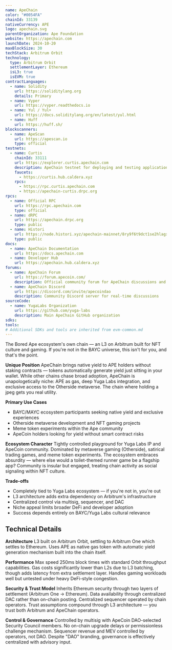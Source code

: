 ```yaml
---
name: ApeChain
color: "#0054FA"
chainId: 33139
nativeCurrency: APE
logo: apechain.svg
parentOrganization: Ape Foundation
website: https://apechain.com
launchDate: 2024-10-20
maxBlockSize: 30
techStack: Arbitrum Orbit
technology:
  type: Arbitrum Orbit
  settlementLayer: Ethereum
  isL3: true
  isEVM: true
contractLanguages:
  - name: Solidity
    url: https://soliditylang.org
    details: Primary
  - name: Vyper
    url: https://vyper.readthedocs.io
  - name: Yul / Yul+
    url: https://docs.soliditylang.org/en/latest/yul.html
  - name: Huff
    url: https://huff.sh/
blockscanners:
  - name: ApeScan
    url: https://apescan.io
    type: official
testnets:
  - name: Curtis
    chainId: 33111
    url: https://explorer.curtis.apechain.com
    description: ApeChain testnet for deploying and testing applications before mainnet launch.
    faucets:
      - https://curtis.hub.caldera.xyz
    rpcs:
      - https://rpc.curtis.apechain.com
      - https://apechain-curtis.drpc.org
rpcs:
  - name: Official RPC
    url: https://rpc.apechain.com
    type: official
  - name: dRPC
    url: https://apechain.drpc.org
    type: public
  - name: Histori
    url: https://node.histori.xyz/apechain-mainnet/8ry9f6t9dct1se2hlagxnd9n2a
    type: public
docs:
  - name: ApeChain Documentation
    url: https://docs.apechain.com
  - name: Developer Hub
    url: https://apechain.hub.caldera.xyz
forums:
  - name: ApeChain Forum
    url: https://forum.apecoin.com/
    description: Official community forum for ApeChain discussions and governance
  - name: ApeChain Discord
    url: https://discord.com/invite/apecoindao
    description: Community Discord server for real-time discussions
sourceCode:
  - name: YugaLabs Organization
    url: https://github.com/yuga-labs
    description: Main ApeChain GitHub organization
sdks:
tools:
# Additional SDKs and tools are inherited from evm-common.md
---
```


The Bored Ape ecosystem's own chain — an L3 on Arbitrum built for NFT culture and gaming. If you're not in the BAYC universe, this isn't for you, and that's the point.

**Unique Position**
ApeChain brings native yield to APE holders without staking contracts — tokens automatically generate yield just sitting in your wallet. While other chains chase broad adoption, ApeChain is unapologetically niche: APE as gas, deep Yuga Labs integration, and exclusive access to the Otherside metaverse. The chain where holding a jpeg gets you real utility.

**Primary Use Cases**

- BAYC/MAYC ecosystem participants seeking native yield and exclusive experiences
- Otherside metaverse development and NFT gaming projects
- Meme token experiments within the Ape community
- ApeCoin holders looking for yield without smart contract risks

**Ecosystem Character**
Tightly controlled playground for Yuga Labs IP and ApeCoin community. Dominated by metaverse gaming (Otherside), satirical trading games, and meme token experiments. The ecosystem embraces absurdity — where else would a toilet-themed runner game be a flagship app? Community is insular but engaged, treating chain activity as social signaling within NFT culture.

**Trade-offs**

- Completely tied to Yuga Labs ecosystem — if you're not in, you're out
- L3 architecture adds extra dependency on Arbitrum's infrastructure
- Centralized control via multisig, sequencer, and DAC
- Niche appeal limits broader DeFi and developer adoption
- Success depends entirely on BAYC/Yuga Labs cultural relevance

## Technical Details

**Architecture**
L3 built on Arbitrum Orbit, settling to Arbitrum One which settles to Ethereum. Uses APE as native gas token with automatic yield generation mechanism built into the chain itself.

**Performance**
Max speed 250ms block times with standard Orbit throughput capabilities. Gas costs significantly lower than L2s due to L3 batching, though adds latency from extra settlement layer. Handles gaming workloads well but untested under heavy DeFi-style congestion.

**Security & Trust Model**
Inherits Ethereum security through two layers of settlement (Arbitrum One → Ethereum). Data availability through centralized DAC rather than on-chain posting. Centralized sequencer operated by chain operators. Trust assumptions compound through L3 architecture — you trust both Arbitrum and ApeChain operators.

**Control & Governance**
Controlled by multisig with ApeCoin DAO-selected Security Council members. No on-chain upgrade delays or permissionless challenge mechanism. Sequencer revenue and MEV controlled by operators, not DAO. Despite "DAO" branding, governance is effectively centralized with advisory input.
